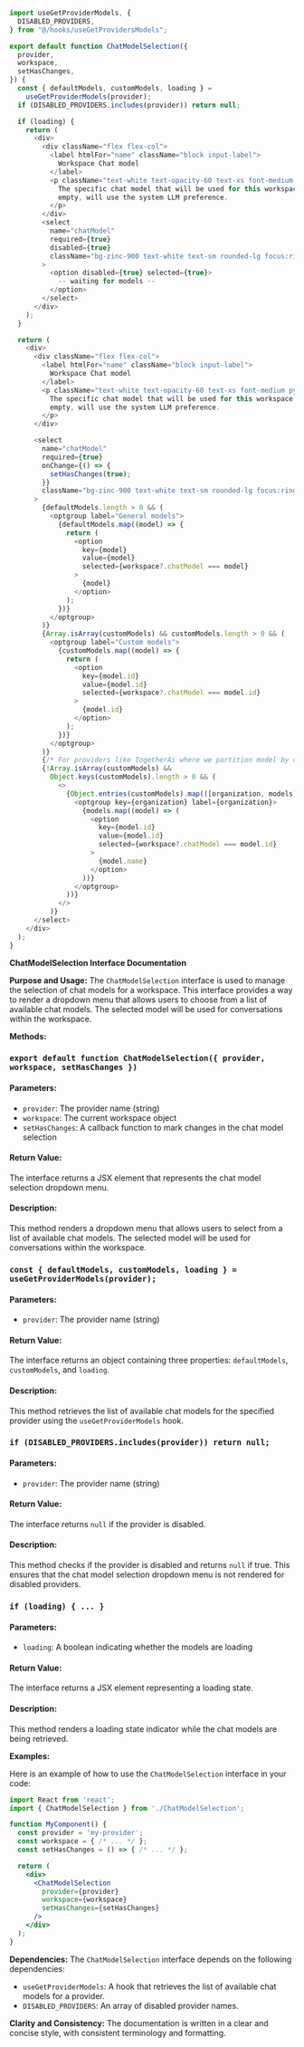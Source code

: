 ```javascript
import useGetProviderModels, {
  DISABLED_PROVIDERS,
} from "@/hooks/useGetProvidersModels";

export default function ChatModelSelection({
  provider,
  workspace,
  setHasChanges,
}) {
  const { defaultModels, customModels, loading } =
    useGetProviderModels(provider);
  if (DISABLED_PROVIDERS.includes(provider)) return null;

  if (loading) {
    return (
      <div>
        <div className="flex flex-col">
          <label htmlFor="name" className="block input-label">
            Workspace Chat model
          </label>
          <p className="text-white text-opacity-60 text-xs font-medium py-1.5">
            The specific chat model that will be used for this workspace. If
            empty, will use the system LLM preference.
          </p>
        </div>
        <select
          name="chatModel"
          required={true}
          disabled={true}
          className="bg-zinc-900 text-white text-sm rounded-lg focus:ring-blue-500 focus:border-blue-500 block w-full p-2.5"
        >
          <option disabled={true} selected={true}>
            -- waiting for models --
          </option>
        </select>
      </div>
    );
  }

  return (
    <div>
      <div className="flex flex-col">
        <label htmlFor="name" className="block input-label">
          Workspace Chat model
        </label>
        <p className="text-white text-opacity-60 text-xs font-medium py-1.5">
          The specific chat model that will be used for this workspace. If
          empty, will use the system LLM preference.
        </p>
      </div>

      <select
        name="chatModel"
        required={true}
        onChange={() => {
          setHasChanges(true);
        }}
        className="bg-zinc-900 text-white text-sm rounded-lg focus:ring-blue-500 focus:border-blue-500 block w-full p-2.5"
      >
        {defaultModels.length > 0 && (
          <optgroup label="General models">
            {defaultModels.map((model) => {
              return (
                <option
                  key={model}
                  value={model}
                  selected={workspace?.chatModel === model}
                >
                  {model}
                </option>
              );
            })}
          </optgroup>
        )}
        {Array.isArray(customModels) && customModels.length > 0 && (
          <optgroup label="Custom models">
            {customModels.map((model) => {
              return (
                <option
                  key={model.id}
                  value={model.id}
                  selected={workspace?.chatModel === model.id}
                >
                  {model.id}
                </option>
              );
            })}
          </optgroup>
        )}
        {/* For providers like TogetherAi where we partition model by creator entity. */}
        {!Array.isArray(customModels) &&
          Object.keys(customModels).length > 0 && (
            <>
              {Object.entries(customModels).map(([organization, models]) => (
                <optgroup key={organization} label={organization}>
                  {models.map((model) => (
                    <option
                      key={model.id}
                      value={model.id}
                      selected={workspace?.chatModel === model.id}
                    >
                      {model.name}
                    </option>
                  ))}
                </optgroup>
              ))}
            </>
          )}
      </select>
    </div>
  );
}

```
**ChatModelSelection Interface Documentation**

**Purpose and Usage:**
The `ChatModelSelection` interface is used to manage the selection of chat models for a workspace. This interface provides a way to render a dropdown menu that allows users to choose from a list of available chat models. The selected model will be used for conversations within the workspace.

**Methods:**

### `export default function ChatModelSelection({ provider, workspace, setHasChanges })`

#### Parameters:

* `provider`: The provider name (string)
* `workspace`: The current workspace object
* `setHasChanges`: A callback function to mark changes in the chat model selection

#### Return Value:
The interface returns a JSX element that represents the chat model selection dropdown menu.

#### Description:
This method renders a dropdown menu that allows users to select from a list of available chat models. The selected model will be used for conversations within the workspace.

### `const { defaultModels, customModels, loading } = useGetProviderModels(provider);`

#### Parameters:

* `provider`: The provider name (string)

#### Return Value:
The interface returns an object containing three properties: `defaultModels`, `customModels`, and `loading`.

#### Description:
This method retrieves the list of available chat models for the specified provider using the `useGetProviderModels` hook.

### `if (DISABLED_PROVIDERS.includes(provider)) return null;`

#### Parameters:

* `provider`: The provider name (string)

#### Return Value:
The interface returns `null` if the provider is disabled.

#### Description:
This method checks if the provider is disabled and returns `null` if true. This ensures that the chat model selection dropdown menu is not rendered for disabled providers.

### `if (loading) { ... }`

#### Parameters:

* `loading`: A boolean indicating whether the models are loading

#### Return Value:
The interface returns a JSX element representing a loading state.

#### Description:
This method renders a loading state indicator while the chat models are being retrieved.

**Examples:**

Here is an example of how to use the `ChatModelSelection` interface in your code:
```jsx
import React from 'react';
import { ChatModelSelection } from './ChatModelSelection';

function MyComponent() {
  const provider = 'my-provider';
  const workspace = { /* ... */ };
  const setHasChanges = () => { /* ... */ };

  return (
    <div>
      <ChatModelSelection
        provider={provider}
        workspace={workspace}
        setHasChanges={setHasChanges}
      />
    </div>
  );
}
```
**Dependencies:**
The `ChatModelSelection` interface depends on the following dependencies:

* `useGetProviderModels`: A hook that retrieves the list of available chat models for a provider.
* `DISABLED_PROVIDERS`: An array of disabled provider names.

**Clarity and Consistency:**
The documentation is written in a clear and concise style, with consistent terminology and formatting.